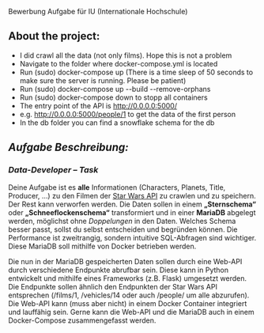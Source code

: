 Bewerbung Aufgabe für IU (Internationale Hochschule)

## About the project:
- I did crawl all the data (not only films). Hope this is not a problem
- Navigate to the folder where docker-compose.yml is located
- Run (sudo) docker-compose up (There is a time sleep of 50 seconds to make sure the server is running. Please be patient)
- Run (sudo) docker-compose up --build --remove-orphans 
- Run (sudo) docker-compose down to stopp all containers
- The entry point of the API is http://0.0.0.0:5000/
- e.g. http://0.0.0.0:5000/people/1 to get the data of the first person
- In the db folder you can find a snowflake schema for the db

## _Aufgabe Beschreibung:_ 

### _Data-Developer – Task_ 
Deine Aufgabe ist es **alle** Informationen (Characters, Planets, Title, Producer, …) zu den Filmen der [Star Wars API](https://swapi.dev) 
zu crawlen und zu speichern. Der Rest kann verworfen werden. Die Daten sollen in einem **„Sternschema“** oder
**„Schneeflockenschema“** transformiert und in einer **MariaDB** abgelegt werden, möglichst ohne _Doppelungen_ in den Daten.
Welches Schema besser passt, sollst du selbst entscheiden und begründen können. Die Performance ist zweitrangig, sondern
intuitive SQL-Abfragen sind wichtiger. Diese MariaDB soll mithilfe von Docker betrieben werden.

Die nun in der MariaDB gespeicherten Daten sollen durch eine Web-API durch verschiedene Endpunkte abrufbar sein. Diese kann
in Python entwickelt und mithilfe eines Frameworks (z.B. Flask) umgesetzt werden. Die Endpunkte sollen ähnlich den
Endpunkten der Star Wars API entsprechen (/films/1, /vehicles/14 oder auch /people/ um alle abzurufen). Die Web-API kann
(muss aber nicht) in einem Docker Container integriert und lauffähig sein. Gerne kann die Web-API und die MariaDB auch in
einem Docker-Compose zusammengefasst werden.
